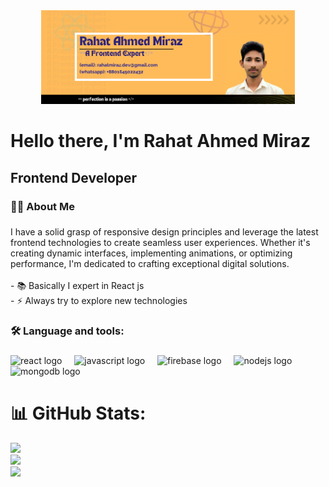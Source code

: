 <div align="center">
  <img height="150" src="https://github.com/rahatmirazdev/rahatmirazdev/blob/main/rahatbanner.png?raw=true"  />
</div>

###

<h1 align="left">Hello there, I'm Rahat Ahmed Miraz</h1>

###

<h2 align="left">Frontend Developer</h1>

###

<h3 align="left">👩‍💻  About Me</h3>

###

<p align="left">I have a solid grasp of responsive design principles and leverage the latest frontend technologies to create seamless user experiences. Whether it's creating dynamic interfaces, implementing animations, or optimizing performance, I'm dedicated to crafting exceptional digital solutions.<br><br>- 📚 Basically I expert in React js <br>- ⚡ Always try to explore new technologies</p>

###

<h3 align="left">🛠 Language and tools:</h3>

###

<div align="left">
  <img src="https://cdn.jsdelivr.net/gh/devicons/devicon/icons/react/react-original.svg" height="40" alt="react logo"  />
  <img width="12" />
  <img src="https://cdn.jsdelivr.net/gh/devicons/devicon/icons/javascript/javascript-original.svg" height="40" alt="javascript logo"  />
  <img width="12" />
  <img src="https://cdn.jsdelivr.net/gh/devicons/devicon/icons/firebase/firebase-plain.svg" height="40" alt="firebase logo"  />
  <img width="12" />
  <img src="https://cdn.simpleicons.org/nodedotjs/339933" height="40" alt="nodejs logo"  />
  <img width="12" />
  <img src="https://skillicons.dev/icons?i=mongodb" height="40" alt="mongodb logo"  />
</div>

###

# 📊 GitHub Stats:
![](https://github-readme-stats.vercel.app/api?username=rahatmirazdev&theme=dark&hide_border=false&include_all_commits=false&count_private=true)<br/>
![](https://github-readme-streak-stats.herokuapp.com/?user=rahatmirazdev&theme=dark&hide_border=false)<br/>
![](https://github-readme-stats.vercel.app/api/top-langs/?username=rahatmirazdev&theme=dark&hide_border=false&include_all_commits=false&count_private=true&layout=compact)

